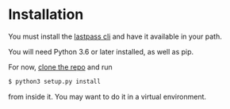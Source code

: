 # Installation

You must install the [lastpass cli](https://github.com/lastpass/lastpass-cli) and have it available in your path.


You will need Python 3.6 or later installed, as well as pip.

For now, [clone the repo](https://github.com/rickh94/lp_backup) and run
```bash
$ python3 setup.py install
```

 from inside it.
You may want to do it in a virtual environment.
